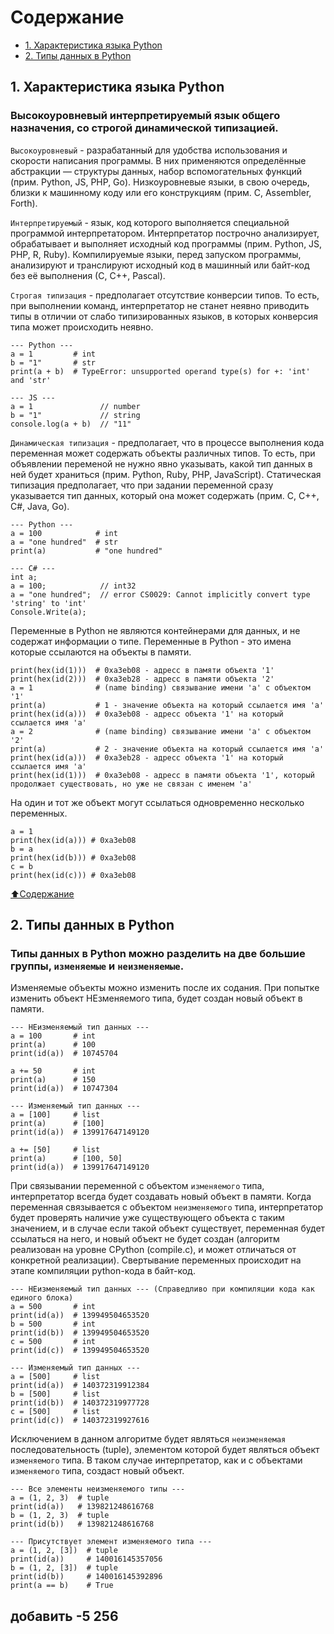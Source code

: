 # Содержание
- [1. Характеристика языка Python](https://github.com/KorostylovSerega/PythonSummary/edit/main/python.md#1-Характеристика-языка-Python)
- [2. Типы данных в Python](https://github.com/KorostylovSerega/PythonSummary/edit/main/python.md#2-Типы-данных-в-Python)

## 1. Характеристика языка Python

### Высокоуровневый интерпретируемый язык общего назначения, со строгой динамической типизацией.
`Высокоуровневый` - разрабатанный для удобства использования и скорости написания программы. В них применяются определённые абстракции — структуры данных, набор вспомогательных функций (прим. Python, JS, PHP, Go). Низкоуровневые языки, в свою очередь, близки к машинному коду или его конструкциям (прим. C, Assembler, Forth).

`Интерпретируемый` - язык, код которого выполняется специальной программой интерпретатором. Интерпретатор построчно анализирует, обрабатывает и выполняет исходный код программы (прим. Python, JS, PHP, R, Ruby). Компилируемые языки, перед запуском программы, анализируют и транслируют исходный код в машинный или байт-код без её выполнения (С, С++, Pascal).

`Строгая типизация` - предполагает отсутствие конверсии типов. То есть, при выполнении команд, интерпретатор не станет неявно приводить типы в отличии от слабо типизированных языков, в которых конверсия типа может происходить неявно.
```
--- Python ---
a = 1         # int
b = "1"       # str
print(a + b)  # TypeError: unsupported operand type(s) for +: 'int' and 'str'

--- JS ---
a = 1               // number
b = "1"             // string
console.log(a + b)  // "11"
```

`Динамическая типизация` - предполагает, что в процессе выполнения кода переменная может содержать объекты различных типов. То есть, при объявлении переменой не нужно явно указывать, какой тип данных в ней будет храниться (прим. Python, Ruby, PHP, JavaScript). Статическая типизация предполагает, что при задании переменной сразу указывается тип данных, который она может содержать (прим. C, C++, C#, Java, Go).
```
--- Python ---
a = 100            # int
a = "one hundred"  # str
print(a)           # "one hundred"

--- C# ---
int a;
a = 100;            // int32
a = "one hundred";  // error CS0029: Cannot implicitly convert type 'string' to 'int'
Console.Write(a);

```
Переменные в Python не являются контейнерами для данных, и не содержат информации о типе. Переменные в Python - это имена которые ссылаются на объекты в памяти.
```
print(hex(id(1)))  # 0xa3eb08 - адресс в памяти объекта '1'
print(hex(id(2)))  # 0xa3eb28 - адресс в памяти объекта '2'
a = 1              # (name binding) связывание имени 'a' с объектом '1'
print(a)           # 1 - значение объекта на который ссылается имя 'a'
print(hex(id(a)))  # 0xa3eb08 - адресс объекта '1' на который ссылается имя 'a'
a = 2              # (name binding) связывание имени 'a' с объектом '2'
print(a)           # 2 - значение объекта на который ссылается имя 'a'
print(hex(id(a)))  # 0xa3eb28 - адресс объекта '1' на который ссылается имя 'a'
print(hex(id(1)))  # 0xa3eb08 - адресс в памяти объекта '1', который продолжает существовать, но уже не связан с именем 'a'
```
На один и тот же объект могут ссылаться одновременно несколько переменных.
```
a = 1
print(hex(id(a))) # 0xa3eb08
b = a
print(hex(id(b))) # 0xa3eb08
c = b
print(hex(id(c))) # 0xa3eb08
```
[⬆️Содержание](https://github.com/KorostylovSerega/PythonSummary/edit/main/python.md#содержание)

## 2. Типы данных в Python
### Типы данных в Python можно разделить на две большие группы, `изменяемые` и `неизменяемые`.
Изменяемые объекты можно изменить после их содания. При попытке изменить объект НЕзменяемого типа, будет создан новый объект в памяти.
```
--- НЕизменяемый тип данных ---
a = 100       # int
print(a)      # 100
print(id(a))  # 10745704

a += 50       # int
print(a)      # 150
print(id(a))  # 10747304

--- Изменяемый тип данных ---
a = [100]     # list
print(a)      # [100]
print(id(a))  # 139917647149120

a += [50]     # list
print(a)      # [100, 50]
print(id(a))  # 139917647149120
```
При связывании переменной с объектом `изменяемого` типа, интерпретатор всегда будет создавать новый объект в памяти. Когда переменная связывается с объектом `неизменяемого` типа, интерпретатор будет проверять наличие уже существующего объекта с таким значением, и в случае если такой объект существует, переменная будет ссылаться на него, и новый объект не будет создан (алгоритм реализован на уровне CPython (compile.c), и может отличаться от конкретной реализации). Свертывание переменных происходит на этапе компиляции python-кода в байт-код.
```
--- НЕизменяемый тип данных --- (Справедливо при компиляции кода как единого блока)
a = 500       # int
print(id(a))  # 139949504653520
b = 500       # int
print(id(b))  # 139949504653520
c = 500       # int
print(id(c))  # 139949504653520

--- Изменяемый тип данных ---
a = [500]     # list
print(id(a))  # 140372319912384
b = [500]     # list
print(id(b))  # 140372319977728
c = [500]     # list
print(id(c))  # 140372319927616
```
Исключением в данном алгоритме будет являться `неизменяемая` последовательность (tuple), элементом которой будет являться объект `изменяемого` типа. В таком случае интерпретатор, как и с объектами `изменяемого` типа, создаст новый объект.
```
--- Все элементы неизменяемого типы ---
a = (1, 2, 3)  # tuple
print(id(a))   # 139821248616768
b = (1, 2, 3)  # tuple
print(id(b))   # 139821248616768

--- Присутствует элемент изменяемого типа ---
a = (1, 2, [3])  # tuple
print(id(a))     # 140016145357056
b = (1, 2, [3])  # tuple
print(id(b))     # 140016145392896
print(a == b)    # True
```
## добавить -5 256
